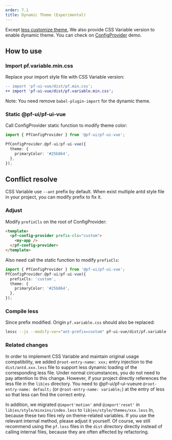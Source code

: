 ```yaml
---
order: 7.1
title: Dynamic Theme (Experimental)
---
```


Except [less customize theme](/docs/react/customize-theme), We also provide CSS Variable version to enable dynamic theme. You can check on [ConfigProvider](/components/@pf-ui/pf-ui-vue-provider/#components-@pf-ui/pf-ui-vue-provider-demo-theme) demo.


## How to use

### Import pf.variable.min.css

Replace your import style file with CSS Variable version:

```diff
-- import 'pf-ui-vue/dist/pf.min.css';
++ import 'pf-ui-vue/dist/pf.variable.min.css';
```

Note: You need remove `babel-plugin-import` for the dynamic theme.

### Static @pf-ui/pf-ui-vue

Call ConfigProvider static function to modify theme color:

```ts
import { PfConfigProvider } from '@pf-ui/pf-ui-vue';

PfConfigProvider.@pf-ui/pf-ui-vue({
  theme: {
    primaryColor: '#25b864',
  },
});
```

## Conflict resolve

CSS Variable use `--ant` prefix by default. When exist multiple antd style file in your project, you can modify prefix to fix it.

### Adjust

Modify `prefixCls` on the root of ConfigProvider:

```html
<template>
  <pf-config-provider prefix-cls="custom">
    <my-app />
  </pf-config-provider>
</template>
```

Also need call the static function to modify `prefixCls`:

```ts
import { PfConfigProvider } from '@pf-ui/pf-ui-vue';
PfConfigProvider.@pf-ui/pf-ui-vue({
  prefixCls: 'custom',
  theme: {
    primaryColor: '#25b864',
  },
});
```

### Compile less

Since prefix modified. Origin `pf.variable.css` should also be replaced:

```bash
lessc --js --modify-var="ant-prefix=custom" pf-ui-vue/dist/pf.variable.less modified.css
```

### Related changes

In order to implement CSS Variable and maintain original usage compatibility, we added `@root-entry-name: xxx;` entry injection to the `dist/antd.xxx.less` file to support less dynamic loading of the corresponding less file. Under normal circumstances, you do not need to pay attention to this change. However, if your project directly references the less file in the `lib|es` directory. You need to @pf-ui/pf-ui-vueure `@root-entry-name: default;` (or `@root-entry-name: variable;`) at the entry of less so that less can find the correct entry.

In addition, we migrated `@import'motion'` and `@import'reset'` in `lib|es/style/minxins/index.less` to `lib|es/style/themes/xxx.less` In, because these two files rely on theme-related variables. If you use the relevant internal method, please adjust it yourself. Of course, we still recommend using the `pf.less` files in the `dist` directory directly instead of calling internal files, because they are often affected by refactoring.
